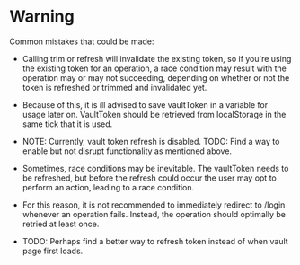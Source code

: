 # Warning

Common mistakes that could be made:

- Calling trim or refresh will invalidate the existing token, so if you're using the existing token for an operation, a race condition may result with the operation may or may not succeeding, depending on whether or not the token is refreshed or trimmed and invalidated yet.
- Because of this, it is ill advised to save vaultToken in a variable for usage later on. VaultToken should be retrieved from localStorage in the same tick that it is used.

- NOTE: Currently, vault token refresh is disabled. TODO: Find a way to enable but not disrupt functionality as mentioned above.
- Sometimes, race conditions may be inevitable. The vaultToken needs to be refreshed, but before the refresh could occur the user may opt to perform an action, leading to a race condition.
- For this reason, it is not recommended to immediately redirect to /login whenever an operation fails. Instead, the operation should optimally be retried at least once.
- TODO: Perhaps find a better way to refresh token instead of when vault page first loads.